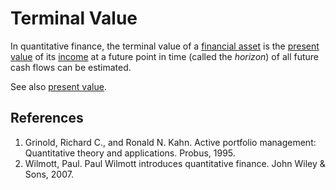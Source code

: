 # Terminal Value
In quantitative finance, the terminal value of a [financial asset](financial-asset.md) is the [present value](present-value.md) of its [income](income-cashflows.md) at a future point in time (called the *horizon*) of all future cash flows can be estimated.

See also [present value](present-value.md).

## References
1. Grinold, Richard C., and Ronald N. Kahn. Active portfolio management: Quantitative theory and applications. Probus, 1995.
1. Wilmott, Paul. Paul Wilmott introduces quantitative finance. John Wiley & Sons, 2007.